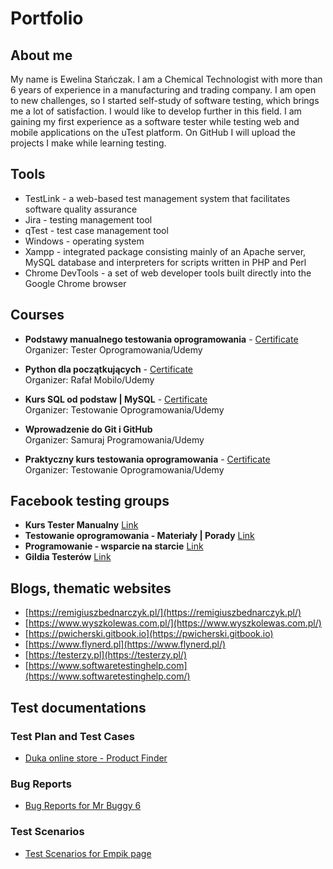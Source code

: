 # Portfolio

## About me
My name is Ewelina Stańczak. I am a Chemical Technologist with more than 6 years of experience in a manufacturing and trading company. I am open to new challenges, so I started self-study of software testing, which brings me a lot of satisfaction. I would like to develop further in this field. I am gaining my first experience as a software tester while testing web and mobile applications on the uTest platform. On GitHub I will upload the projects I make while learning testing.

## Tools
* TestLink - a web-based test management system that facilitates software quality assurance
* Jira - testing management tool
* qTest - test case management tool
* Windows - operating system
* Xampp - integrated package consisting mainly of an Apache server, MySQL database and interpreters for scripts written in PHP and Perl
* Chrome DevTools - a set of web developer tools built directly into the Google Chrome browser

## Courses
* **Podstawy manualnego testowania oprogramowania** - [Certificate](https://www.udemy.com/certificate/UC-2bf27513-8b4c-4888-af01-54cc2ee0033c/)
<br />Organizer: Tester Oprogramowania/Udemy 

* **Python dla początkujących** - [Certificate](https://www.udemy.com/certificate/UC-f0b5fd98-c3ed-44d7-a41d-6516b1fe59a6/)
<br />Organizer: Rafał Mobilo/Udemy

* **Kurs SQL od podstaw | MySQL** - [Certificate](https://www.udemy.com/certificate/UC-77a75614-4a6e-48fb-be58-f87732f1503f/)
<br />Organizer: Testowanie Oprogramowania/Udemy

* **Wprowadzenie do Git i GitHub**
<br />Organizer: Samuraj Programowania/Udemy

* **Praktyczny kurs testowania oprogramowania** - [Certificate](https://www.udemy.com/certificate/UC-9ee0ec7e-5a4c-460d-8ec7-078096061353/)
<br />Organizer: Testowanie Oprogramowania/Udemy

## Facebook testing groups
* **Kurs Tester Manualny** [Link](https://www.facebook.com/groups/246926649684135/)
* **Testowanie oprogramowania - Materiały | Porady** [Link](https://www.facebook.com/groups/testowanie/)
* **Programowanie - wsparcie na starcie** [Link](https://www.facebook.com/groups/157790704649699/)
* **Gildia Testerów** [Link](https://m.facebook.com/381671678851355/)

## Blogs, thematic websites
* [https://remigiuszbednarczyk.pl/](https://remigiuszbednarczyk.pl/)  
* [https://www.wyszkolewas.com.pl/](https://www.wyszkolewas.com.pl/)  
* [https://pwicherski.gitbook.io](https://pwicherski.gitbook.io)  
* [https://www.flynerd.pl](https://www.flynerd.pl/)  
* [https://testerzy.pl](https://testerzy.pl/)
* [https://www.softwaretestinghelp.com](https://www.softwaretestinghelp.com/)

## Test documentations
### Test Plan and Test Cases
* [Duka online store - Product Finder](https://drive.google.com/file/d/1kDYlIwi2tu2m44wmieAqJSpX1NRgYvRD/view?usp=share_link)

### Bug Reports
* [Bug Reports for Mr Buggy 6](https://drive.google.com/drive/folders/1HgwdGQcQh-VbighoJAWIMn_1CX3b19RS?usp=share_link)

### Test Scenarios
* [Test Scenarios for Empik page](https://drive.google.com/file/d/1wXWj8oFpBHKNZjpEgcdO6Wk-TDNRZRRU/view?usp=share_link)
